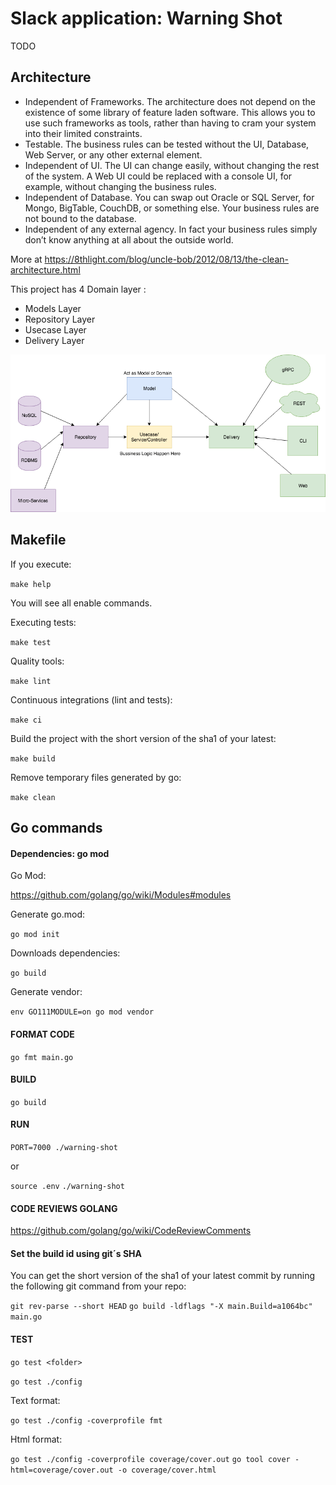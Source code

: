 # Slack application: Warning Shot

TODO

## Architecture

 * Independent of Frameworks. The architecture does not depend on the existence of some library of feature laden software. This allows you to use such frameworks as tools, rather than having to cram your system into their limited constraints.
 * Testable. The business rules can be tested without the UI, Database, Web Server, or any other external element.
 * Independent of UI. The UI can change easily, without changing the rest of the system. A Web UI could be replaced with a console UI, for example, without changing the business rules.
 * Independent of Database. You can swap out Oracle or SQL Server, for Mongo, BigTable, CouchDB, or something else. Your business rules are not bound to the database.
 * Independent of any external agency. In fact your business rules simply don’t know anything at all about the outside world.

More at https://8thlight.com/blog/uncle-bob/2012/08/13/the-clean-architecture.html

This project has  4 Domain layer :
 * Models Layer
 * Repository Layer
 * Usecase Layer  
 * Delivery Layer
 
![golang clean architecture](docs/clean-arch.png)

## Makefile

If you execute:

```make help```

You will see all enable commands.

Executing tests:

```make test```

Quality tools:

```make lint```

Continuous integrations (lint and tests):

```make ci```

Build the project with the short version of the sha1 of your latest:

```make build```

Remove temporary files generated by go:

```make clean```

## Go commands 

#### Dependencies: go mod

Go Mod:

https://github.com/golang/go/wiki/Modules#modules

Generate go.mod:

```go mod init``` 

Downloads dependencies:

```go build```

Generate vendor:

```env GO111MODULE=on go mod vendor```

#### FORMAT CODE

```go fmt main.go```

#### BUILD

```go build```

#### RUN

```PORT=7000 ./warning-shot```

or

```source .env```
```./warning-shot```

#### CODE REVIEWS GOLANG

https://github.com/golang/go/wiki/CodeReviewComments

#### Set the build id using git´s SHA

You can get the short version of the sha1 of your latest commit by running the following git command from your repo:

```git rev-parse --short HEAD```
```go build -ldflags "-X main.Build=a1064bc" main.go```


#### TEST

```go test <folder>```

```go test ./config```

Text format:

```go test ./config -coverprofile fmt```

Html format:

```go test ./config -coverprofile coverage/cover.out```
```go tool cover -html=coverage/cover.out -o coverage/cover.html```